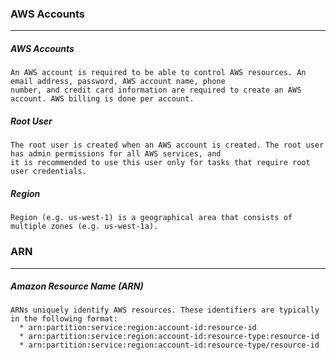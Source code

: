 ### AWS Accounts
---
##### AWS Accounts
```
An AWS account is required to be able to control AWS resources. An email address, password, AWS account name, phone 
number, and credit card information are required to create an AWS account. AWS billing is done per account. 
```

##### Root User
```
The root user is created when an AWS account is created. The root user has admin permissions for all AWS services, and 
it is recommended to use this user only for tasks that require root user credentials.  
```

##### Region
```
Region (e.g. us-west-1) is a geographical area that consists of multiple zones (e.g. us-west-1a).
```

### ARN
---
##### Amazon Resource Name (ARN)
```
ARNs uniquely identify AWS resources. These identifiers are typically in the following format:
  * arn:partition:service:region:account-id:resource-id
  * arn:partition:service:region:account-id:resource-type:resource-id
  * arn:partition:service:region:account-id:resource-type/resource-id
```